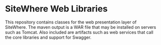 SiteWhere Web Libraries
==========================

This repository contains classes for the web presentation layer of SiteWhere. The maven output
is a WAR file that may be installed on servers such as Tomcat. Also included are artifacts
such as web services that call the core libraries and support for Swagger.
